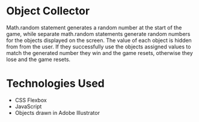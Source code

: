 # Object Collector

Math.random statement generates a random number at the start of the game, while separate math.random statements generate random numbers for the objects displayed on the screen. The value of each object is hidden from from the user. If they successfully use the objects assigned values to match the generated number they win and the game resets, otherwise they lose and the game resets. 

# Technologies Used
* CSS Flexbox
* JavaScript
* Objects drawn in Adobe Illustrator
